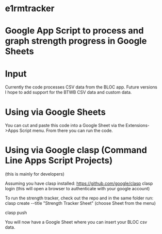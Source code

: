 # e1rmtracker
# Google App Script to process and graph strength progress in Google Sheets

# Input
Currently the code processes CSV data from the BLOC app.
Future versions I hope to add support for the BTWB CSV data and custom data.

# Using via Google Sheets
You can cut and paste this code into a Google Sheet via the Extensions->Apps Script menu. From there you can run the code.

# Using via Google clasp (Command Line Apps Script Projects)

(this is mainly for developers)

Assuming you have clasp installed: https://github.com/google/clasp
clasp login  (this will open a browser to authenticate with your google account)

To run the strength tracker, check out the repo and in the same folder run:
clasp create --title "Strength Tracker Sheet"  (choose Sheet from the menu)

clasp push

You will now have a Google Sheet where you can insert your BLOC csv data.
